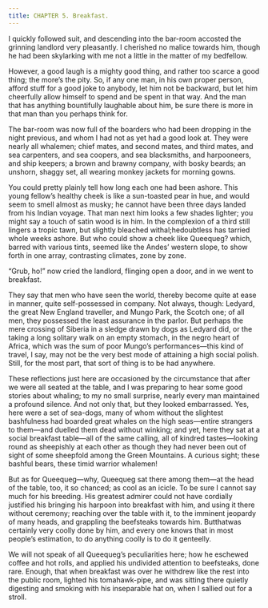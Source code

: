 ```yaml
---
title: CHAPTER 5. Breakfast.
---
```


I quickly followed suit, and descending into the bar-room accosted the grinning landlord very pleasantly. I cherished no malice towards him, though he had been skylarking with me not a little in the matter of my bedfellow.

However, a good laugh is a mighty good thing, and rather too scarce a good thing; the more’s the pity. So, if any one man, in his own proper person, afford stuff for a good joke to anybody, let him not be backward, but let him cheerfully allow himself to spend and be spent in that way. And the man that has anything bountifully laughable about him, be sure there is more in that man than you perhaps think for.

The bar-room was now full of the boarders who had been dropping in the night previous, and whom I had not as yet had a good look at. They were nearly all whalemen; chief mates, and second mates, and third mates, and sea carpenters, and sea coopers, and sea blacksmiths, and harpooneers, and ship keepers; a brown and brawny company, with bosky beards; an unshorn, shaggy set, all wearing monkey jackets for morning gowns.

You could pretty plainly tell how long each one had been ashore. This young fellow’s healthy cheek is like a sun-toasted pear in hue, and would seem to smell almost as musky; he cannot have been three days landed from his Indian voyage. That man next him looks a few shades lighter; you might say a touch of satin wood is in him. In the complexion of a third still lingers a tropic tawn, but slightly bleached withal;hedoubtless has tarried whole weeks ashore. But who could show a cheek like Queequeg? which, barred with various tints, seemed like the Andes’ western slope, to show forth in one array, contrasting climates, zone by zone.

“Grub, ho!” now cried the landlord, flinging open a door, and in we went to breakfast.

They say that men who have seen the world, thereby become quite at ease in manner, quite self-possessed in company. Not always, though: Ledyard, the great New England traveller, and Mungo Park, the Scotch one; of all men, they possessed the least assurance in the parlor. But perhaps the mere crossing of Siberia in a sledge drawn by dogs as Ledyard did, or the taking a long solitary walk on an empty stomach, in the negro heart of Africa, which was the sum of poor Mungo’s performances—this kind of travel, I say, may not be the very best mode of attaining a high social polish. Still, for the most part, that sort of thing is to be had anywhere.

These reflections just here are occasioned by the circumstance that after we were all seated at the table, and I was preparing to hear some good stories about whaling; to my no small surprise, nearly every man maintained a profound silence. And not only that, but they looked embarrassed. Yes, here were a set of sea-dogs, many of whom without the slightest bashfulness had boarded great whales on the high seas—entire strangers to them—and duelled them dead without winking; and yet, here they sat at a social breakfast table—all of the same calling, all of kindred tastes—looking round as sheepishly at each other as though they had never been out of sight of some sheepfold among the Green Mountains. A curious sight; these bashful bears, these timid warrior whalemen!

But as for Queequeg—why, Queequeg sat there among them—at the head of the table, too, it so chanced; as cool as an icicle. To be sure I cannot say much for his breeding. His greatest admirer could not have cordially justified his bringing his harpoon into breakfast with him, and using it there without ceremony; reaching over the table with it, to the imminent jeopardy of many heads, and grappling the beefsteaks towards him. Butthatwas certainly very coolly done by him, and every one knows that in most people’s estimation, to do anything coolly is to do it genteelly.

We will not speak of all Queequeg’s peculiarities here; how he eschewed coffee and hot rolls, and applied his undivided attention to beefsteaks, done rare. Enough, that when breakfast was over he withdrew like the rest into the public room, lighted his tomahawk-pipe, and was sitting there quietly digesting and smoking with his inseparable hat on, when I sallied out for a stroll.